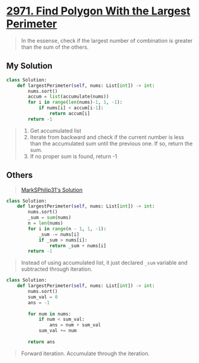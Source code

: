 # [2971. Find Polygon With the Largest Perimeter](https://leetcode.com/problems/find-polygon-with-the-largest-perimeter/?envType=daily-question&envId=2024-02-15)

> In the essense, check if the largest number of combination is greater than the sum of the others.

## My Solution

```python
class Solution:
    def largestPerimeter(self, nums: List[int]) -> int:
        nums.sort()
        accum = list(accumulate(nums))
        for i in range(len(nums)-1, 1, -1):
            if nums[i] < accum[i-1]:
                return accum[i]
        return -1

```

> 1. Get accumulated list
> 2. Iterate from backward and check if the current number is less than the accumulated sum until the previous one. If so, return the sum.
> 3. If no proper sum is found, return -1

## Others

> [MarkSPhilip31's Solution](https://leetcode.com/problems/find-polygon-with-the-largest-perimeter/solutions/4729097/beats-100-c-java-python-javascript-2-approaches-explained)

```python
class Solution:
    def largestPerimeter(self, nums: List[int]) -> int:
        nums.sort()
        _sum = sum(nums)
        n = len(nums)
        for i in range(n - 1, 1, -1):
            _sum -= nums[i]
            if _sum > nums[i]:
                return _sum + nums[i]
        return -1

```

> Instead of using accumulated list, it just declared `_sum` variable and subtracted through iteration.

```python
class Solution:
    def largestPerimeter(self, nums: List[int]) -> int:
        nums.sort()
        sum_val = 0
        ans = -1
        
        for num in nums:
            if num < sum_val:
                ans = num + sum_val
            sum_val += num
            
        return ans

```

> Forward iteration. Accumulate through the iteration.
